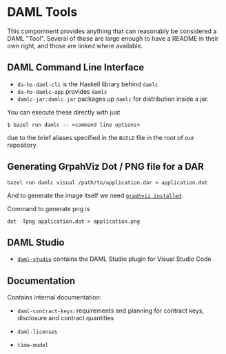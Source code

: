 # DAML Tools

This compomnent provides anything that can reasonably be considered a DAML "Tool". Several of these are large enough to have a README in their own right, and those
are linked where available.

## DAML Command Line Interface

* `da-hs-daml-cli` is the Haskell library behind `damlc`
* `da-hs-damlc-app` provides `damlc`
* `damlc-jar:damlc.jar` packages up `damlc` for distribution inside a jar.

You can execute these directly with just

```
$ bazel run damlc -- <command line options>
```

due to the brief aliases specified in the `BUILD` file in the
root of our repository.

## Generating GrpahViz Dot / PNG file for a DAR
```
bazel run damlc visual /path/to/application.dar > application.dot
```
And to generate the image itself we need [`graphviz installed`](http://www.graphviz.org/download/).

Command to generate png is 

```
dot -Tpng application.dot > application.png
```


## DAML Studio

* [`daml-studio`](daml-studio/README.md) contains the DAML Studio plugin for Visual Studio Code

## Documentation

Contains internal documentation:

* `daml-contract-keys`: requirements and planning for contract keys, disclosure and contract quantities

* `daml-licenses`

* `time-model`
